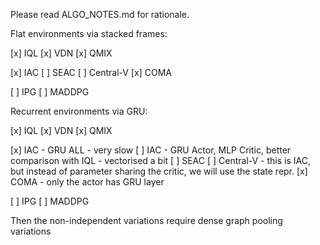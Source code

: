 Please read ALGO_NOTES.md for rationale. 

Flat environments via stacked frames:

[x] IQL
[x] VDN
[x] QMIX

[x] IAC
[ ] SEAC
[ ] Central-V
[x] COMA

[ ] IPG
[ ] MADDPG

Recurrent environments via GRU:

[x] IQL
[x] VDN
[x] QMIX

[x] IAC - GRU ALL - very slow
[ ] IAC - GRU Actor, MLP Critic, better comparison with IQL - vectorised a bit
[ ] SEAC
[ ] Central-V - this is IAC, but instead of parameter sharing the critic, we will use the state repr.
[x] COMA - only the actor has GRU layer

[ ] IPG
[ ] MADDPG

Then the non-independent variations require dense graph pooling variations
